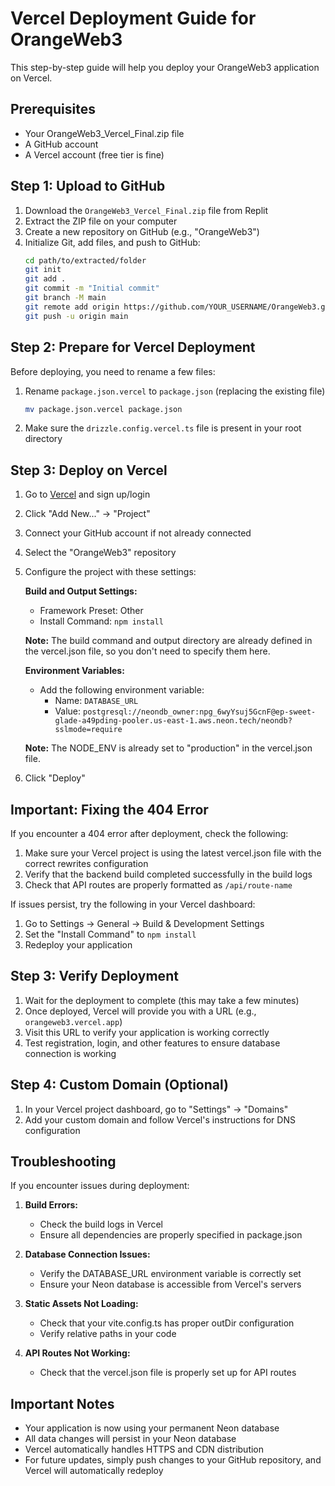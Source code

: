 # Vercel Deployment Guide for OrangeWeb3

This step-by-step guide will help you deploy your OrangeWeb3 application on Vercel.

## Prerequisites
- Your OrangeWeb3_Vercel_Final.zip file
- A GitHub account
- A Vercel account (free tier is fine)

## Step 1: Upload to GitHub

1. Download the `OrangeWeb3_Vercel_Final.zip` file from Replit
2. Extract the ZIP file on your computer
3. Create a new repository on GitHub (e.g., "OrangeWeb3")
4. Initialize Git, add files, and push to GitHub:
   ```bash
   cd path/to/extracted/folder
   git init
   git add .
   git commit -m "Initial commit"
   git branch -M main
   git remote add origin https://github.com/YOUR_USERNAME/OrangeWeb3.git
   git push -u origin main
   ```

## Step 2: Prepare for Vercel Deployment

Before deploying, you need to rename a few files:

1. Rename `package.json.vercel` to `package.json` (replacing the existing file)
   ```bash
   mv package.json.vercel package.json
   ```

2. Make sure the `drizzle.config.vercel.ts` file is present in your root directory

## Step 3: Deploy on Vercel

1. Go to [Vercel](https://vercel.com/) and sign up/login
2. Click "Add New..." → "Project"
3. Connect your GitHub account if not already connected
4. Select the "OrangeWeb3" repository
5. Configure the project with these settings:

   **Build and Output Settings:**
   - Framework Preset: Other
   - Install Command: `npm install`
   
   **Note:** The build command and output directory are already defined in the vercel.json file, so you don't need to specify them here.

   **Environment Variables:**
   - Add the following environment variable:
     - Name: `DATABASE_URL`
     - Value: `postgresql://neondb_owner:npg_6wyYsuj5GcnF@ep-sweet-glade-a49pding-pooler.us-east-1.aws.neon.tech/neondb?sslmode=require`
   
   **Note:** The NODE_ENV is already set to "production" in the vercel.json file.
   
6. Click "Deploy"

## Important: Fixing the 404 Error

If you encounter a 404 error after deployment, check the following:

1. Make sure your Vercel project is using the latest vercel.json file with the correct rewrites configuration
2. Verify that the backend build completed successfully in the build logs
3. Check that API routes are properly formatted as `/api/route-name`

If issues persist, try the following in your Vercel dashboard:
1. Go to Settings → General → Build & Development Settings
2. Set the "Install Command" to `npm install`
3. Redeploy your application

## Step 3: Verify Deployment

1. Wait for the deployment to complete (this may take a few minutes)
2. Once deployed, Vercel will provide you with a URL (e.g., `orangeweb3.vercel.app`)
3. Visit this URL to verify your application is working correctly
4. Test registration, login, and other features to ensure database connection is working

## Step 4: Custom Domain (Optional)

1. In your Vercel project dashboard, go to "Settings" → "Domains"
2. Add your custom domain and follow Vercel's instructions for DNS configuration

## Troubleshooting

If you encounter issues during deployment:

1. **Build Errors:**
   - Check the build logs in Vercel
   - Ensure all dependencies are properly specified in package.json

2. **Database Connection Issues:**
   - Verify the DATABASE_URL environment variable is correctly set
   - Ensure your Neon database is accessible from Vercel's servers

3. **Static Assets Not Loading:**
   - Check that your vite.config.ts has proper outDir configuration
   - Verify relative paths in your code

4. **API Routes Not Working:**
   - Check that the vercel.json file is properly set up for API routes

## Important Notes

- Your application is now using your permanent Neon database
- All data changes will persist in your Neon database
- Vercel automatically handles HTTPS and CDN distribution
- For future updates, simply push changes to your GitHub repository, and Vercel will automatically redeploy